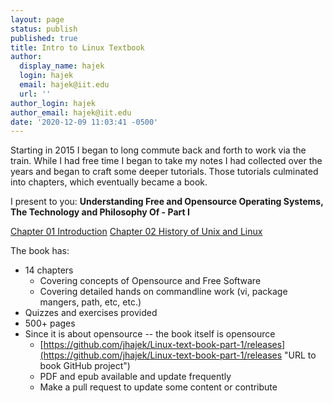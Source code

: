 ```yaml
---
layout: page
status: publish
published: true
title: Intro to Linux Textbook
author:
  display_name: hajek
  login: hajek
  email: hajek@iit.edu
  url: ''
author_login: hajek
author_email: hajek@iit.edu
date: '2020-12-09 11:03:41 -0500'
---
```


Starting in 2015 I began to long commute back and forth to work via the train.  While I had free time I began to take my notes I had collected over the years and began to craft some deeper tutorials. Those tutorials culminated into chapters, which eventually became a book.

I present to you: **Understanding Free and Opensource Operating Systems, The Technology and Philosophy Of - Part I**

[Chapter 01 Introduction](./chapters/Intro-to-Linux-Textbook.html "link to chapter 01")
[Chapter 02 History of Unix and Linux](./chpaters/chapter-02.html "link to chapter 02")

The book has:

* 14 chapters
  * Covering concepts of Opensource and Free Software
  * Covering detailed hands on commandline work (vi, package mangers, path, etc, etc.)
* Quizzes and exercises provided
* 500+ pages
* Since it is about opensource -- the book itself is opensource
  * [https://github.com/jhajek/Linux-text-book-part-1/releases](https://github.com/jhajek/Linux-text-book-part-1/releases "URL to book GitHub project")
  * PDF and epub available and update frequently
  * Make a pull request to update some content or contribute
  